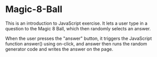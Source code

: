 # Magic-8-Ball

This is an introduction to JavaScript exercise.  It lets a user type in a question to the Magic 8 Ball, which then randomly selects an answer.

When the user presses the "answer" button, it triggers the JavaScript function answer() using on-click, and answer then runs the random generator code and writes the answer on the page.
